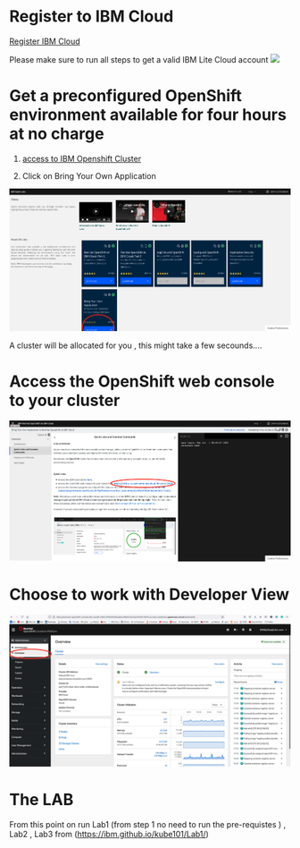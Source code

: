 
# Register to IBM Cloud 

[Register IBM Cloud](https://ibm.biz/Bdfv92 )

Please make sure to run all steps to get a valid IBM Lite Cloud account 
![](README_IMAGES/Register.png)

# Get a preconfigured OpenShift environment available for four hours at no charge
1. [access to IBM Openshift  Cluster]( https://developer.ibm.com/openlabs/openshift)

2. Click on Bring Your Own Application    

![](README_IMAGES/BringYourOwn1.png)

A cluster will be allocated for you , this might take a few secounds.... 
<!-- ( optional not part of the workshop  : you may run Lab 1 ,2 ,3 to learn about Openshift ) -->
# Access the OpenShift web console to your cluster 
![](README_IMAGES/GoToOpenshift2.png)
# Choose to work with Developer View
![](README_IMAGES/DeveloperView3.png)


 
# The LAB 
From this point on run Lab1 (from step 1 no need to run the pre-requistes ) , Lab2 , Lab3 from (https://ibm.github.io/kube101/Lab1/)
 


